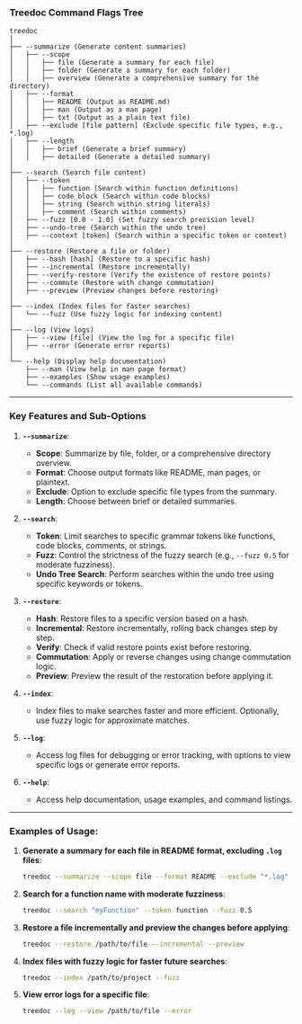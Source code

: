 ### **Treedoc Command Flags Tree**

```
treedoc
│
├── --summarize (Generate content summaries)
│   ├── --scope
│   │   ├── file (Generate a summary for each file)
│   │   ├── folder (Generate a summary for each folder)
│   │   ├── overview (Generate a comprehensive summary for the directory)
│   ├── --format
│   │   ├── README (Output as README.md)
│   │   ├── man (Output as a man page)
│   │   ├── txt (Output as a plain text file)
│   ├── --exclude [file pattern] (Exclude specific file types, e.g., *.log)
│   ├── --length
│   │   ├── brief (Generate a brief summary)
│   │   ├── detailed (Generate a detailed summary)
│
├── --search (Search file content)
│   ├── --token
│   │   ├── function (Search within function definitions)
│   │   ├── code_block (Search within code blocks)
│   │   ├── string (Search within string literals)
│   │   ├── comment (Search within comments)
│   ├── --fuzz [0.0 - 1.0] (Set fuzzy search precision level)
│   ├── --undo-tree (Search within the undo tree)
│   ├── --context [token] (Search within a specific token or context)
│
├── --restore (Restore a file or folder)
│   ├── --hash [hash] (Restore to a specific hash)
│   ├── --incremental (Restore incrementally)
│   ├── --verify-restore (Verify the existence of restore points)
│   ├── --commute (Restore with change commutation)
│   ├── --preview (Preview changes before restoring)
│
├── --index (Index files for faster searches)
│   └── --fuzz (Use fuzzy logic for indexing content)
│
├── --log (View logs)
│   ├── --view [file] (View the log for a specific file)
│   ├── --error (Generate error reports)
│
└── --help (Display help documentation)
    ├── --man (View help in man page format)
    ├── --examples (Show usage examples)
    └── --commands (List all available commands)
```

---

### **Key Features and Sub-Options**

1. **`--summarize`**:
   - **Scope**: Summarize by file, folder, or a comprehensive directory overview.
   - **Format**: Choose output formats like README, man pages, or plaintext.
   - **Exclude**: Option to exclude specific file types from the summary.
   - **Length**: Choose between brief or detailed summaries.

2. **`--search`**:
   - **Token**: Limit searches to specific grammar tokens like functions, code blocks, comments, or strings.
   - **Fuzz**: Control the strictness of the fuzzy search (e.g., `--fuzz 0.5` for moderate fuzziness).
   - **Undo Tree Search**: Perform searches within the undo tree using specific keywords or tokens.

3. **`--restore`**:
   - **Hash**: Restore files to a specific version based on a hash.
   - **Incremental**: Restore incrementally, rolling back changes step by step.
   - **Verify**: Check if valid restore points exist before restoring.
   - **Commutation**: Apply or reverse changes using change commutation logic.
   - **Preview**: Preview the result of the restoration before applying it.

4. **`--index`**:
   - Index files to make searches faster and more efficient. Optionally, use fuzzy logic for approximate matches.

5. **`--log`**:
   - Access log files for debugging or error tracking, with options to view specific logs or generate error reports.

6. **`--help`**:
   - Access help documentation, usage examples, and command listings.

---

### **Examples of Usage**:

1. **Generate a summary for each file in README format, excluding `.log` files**:
   ```bash
   treedoc --summarize --scope file --format README --exclude "*.log" /path/to/project
   ```

2. **Search for a function name with moderate fuzziness**:
   ```bash
   treedoc --search "myFunction" --token function --fuzz 0.5
   ```

3. **Restore a file incrementally and preview the changes before applying**:
   ```bash
   treedoc --restore /path/to/file --incremental --preview
   ```

4. **Index files with fuzzy logic for faster future searches**:
   ```bash
   treedoc --index /path/to/project --fuzz
   ```

5. **View error logs for a specific file**:
   ```bash
   treedoc --log --view /path/to/file --error
   ```
